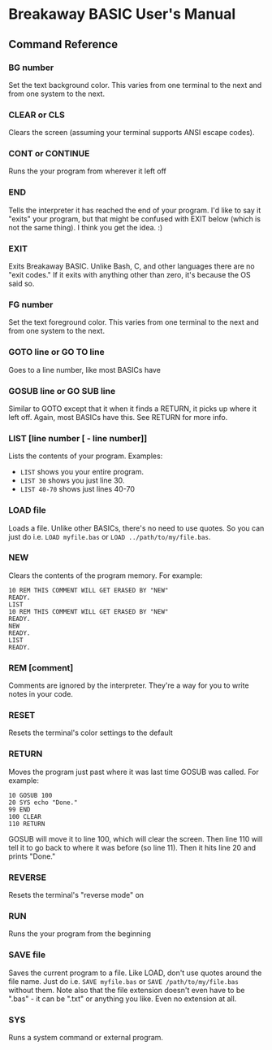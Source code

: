 # Breakaway BASIC User's Manual

## Command Reference

### BG number

Set the text background color.  This varies from one terminal to the next and from one system to the next.

### CLEAR or CLS

Clears the screen (assuming your terminal supports ANSI escape codes).

### CONT or CONTINUE

Runs the your program from wherever it left off

### END

Tells the interpreter it has reached the end of your program.  I'd like to say it "exits" your program, but that might be confused with EXIT below (which is not the same thing).  I think you get the idea. :)

### EXIT

Exits Breakaway BASIC.  Unlike Bash, C, and other languages there are no "exit codes."  If it exits with anything other than zero, it's because the OS said so.

### FG number

Set the text foreground color.  This varies from one terminal to the next and from one system to the next.

### GOTO line or GO TO line

Goes to a line number, like most BASICs have

### GOSUB line or GO SUB line

Similar to GOTO except that it when it finds a RETURN, it picks up where it left off.  Again, most BASICs have this.  See RETURN for more info.

### LIST [line number [ - line number]]

Lists the contents of your program.  Examples:

* `LIST` shows you your entire program.
* `LIST 30` shows you just line 30.
* `LIST 40-70` shows just lines 40-70

### LOAD file

Loads a file.  Unlike other BASICs, there's no need to use quotes.  So you can just do i.e. `LOAD myfile.bas` or `LOAD ../path/to/my/file.bas`.

### NEW

Clears the contents of the program memory.  For example:

```
10 REM THIS COMMENT WILL GET ERASED BY "NEW"
READY.
LIST
10 REM THIS COMMENT WILL GET ERASED BY "NEW"
READY.
NEW
READY.
LIST
READY.
```

### REM [comment]

Comments are ignored by the interpreter.  They're a way for you to write notes in your code.

### RESET

Resets the terminal's color settings to the default

### RETURN

Moves the program just past where it was last time GOSUB was called.  For example:

```
10 GOSUB 100
20 SYS echo "Done."
99 END
100 CLEAR
110 RETURN
```

GOSUB will move it to line 100, which will clear the screen.  Then line 110 will tell it to go back to where it was before (so line 11).  Then it hits line 20 and prints "Done."

### REVERSE

Resets the terminal's "reverse mode" on

### RUN

Runs the your program from the beginning

### SAVE file

Saves the current program to a file.  Like LOAD, don't use quotes around the file name.  Just do i.e. `SAVE myfile.bas` or `SAVE /path/to/my/file.bas` without them.  Note also that the file extension doesn't even have to be ".bas" - it can be ".txt" or anything you like.  Even no extension at all.

### SYS

Runs a system command or external program.
